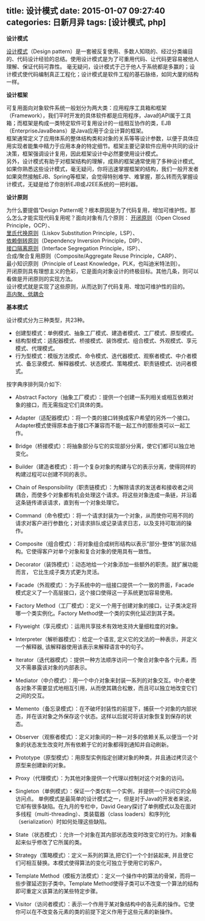 title: 设计模式
date: 2015-01-07 09:27:40
categories: 日新月异
tags: [设计模式, php]
---
__设计模式__

[设计模式](http://baike.baidu.com/view/66964.htm)（Design pattern）是一套被反复使用、多数人知晓的、经过分类编目的、代码设计经验的总结。使用设计模式是为了可重用代码、让代码更容易被他人理解、保证代码可靠性。 毫无疑问，设计模式于己于他人于系统都是多赢的；设计模式使代码编制真正工程化；设计模式是软件工程的基石脉络，如同大厦的结构一样。

__设计框架__

可复用面向对象软件系统一般划分为两大类：应用程序工具箱和框架（Framework），我们平时开发的具体软件都是应用程序，Java的API属于工具箱；而框架是构成一类特定软件可复用设计的一组相互协作的类，EJB（EnterpriseJavaBeans）是Java应用于企业计算的框架。  
框架通常定义了应用体系的整体结构类和对象的关系等等设计参数，以便于具体应用实现者能集中精力于应用本身的特定细节。框架主要记录软件应用中共同的设计决策，框架强调设计复用，因此框架设计中必然要使用设计模式。  
另外，设计模式有助于对框架结构的理解，成熟的框架通常使用了多种设计模式,如果你熟悉这些设计模式，毫无疑问，你将迅速掌握框架的结构，我们一般开发者如果突然接触EJB、Spring等框架，会觉得特别难学、难掌握，那么转而先掌握设计模式，无疑是给了你剖析EJB或J2EE系统的一把利器。  


__设计原则__

为什么要提倡“Design Pattern呢？根本原因是为了代码复用，增加可维护性。那么怎么才能实现代码复用呢？面向对象有几个原则：
[开闭原则](http://baike.baidu.com/view/866233.htm)（Open Closed Principle，OCP）、  
[里氏代换原则](http://baike.baidu.com/view/1638361.htm)（Liskov Substitution Principle，LSP）、  
[依赖倒转原则](http://baike.baidu.com/view/2503920.htm)（Dependency Inversion Principle，DIP）、  
[接口隔离原则](http://baike.baidu.com/view/1638378.htm)（Interface Segregation Principle，ISP）、  
合成/聚合复用原则（Composite/Aggregate Reuse Principle，CARP）、   
最小知识原则（Principle of Least Knowledge，PLK，也叫迪米特法则）。    
开闭原则具有理想主义的色彩，它是面向对象设计的终极目标。其他几条，则可以看做是开闭原则的实现方法。  
设计模式就是实现了这些原则，从而达到了代码复用、增加可维护性的目的。  
[高内聚、低耦合](http://baike.baidu.com/link?url=ZjnaTAyjSCCLQTdMyoqo43iLRTIfwqlbhwgKESkZsXNwsmEn0w54Xz-HZ1EoOX4CsUcSSNHUMCLkyq7uKeuBa_)

__基本模式__

设计模式分为三种类型，共23种。  

- 创建型模式：单例模式、抽象工厂模式、建造者模式、工厂模式、原型模式。
- 结构型模式：适配器模式、桥接模式、装饰模式、组合模式、外观模式、享元模式、代理模式。
- 行为型模式：模版方法模式、命令模式、迭代器模式、观察者模式、中介者模式、备忘录模式、解释器模式、状态模式、策略模式、职责链模式、访问者模式。


按字典序排列简介如下:

- Abstract Factory（抽象工厂模式）：提供一个创建一系列相关或相互依赖对象的接口，而无需指定它们具体的类。  

- Adapter（适配器模式）：将一个类的接口转换成客户希望的另外一个接口。Adapter模式使得原本由于接口不兼容而不能一起工作的那些类可以一起工作。  

- Bridge（桥接模式）：将抽象部分与它的实现部分分离，使它们都可以独立地变化。  

- Builder（建造者模式）：将一个复杂对象的构建与它的表示分离，使得同样的构建过程可以创建不同的表示。  

- Chain of Responsibility（职责链模式）：为解除请求的发送者和接收者之间耦合，而使多个对象都有机会处理这个请求。将这些对象连成一条链，并沿着这条链传递该请求，直到有一个对象处理它。  

- Command（命令模式）：将一个请求封装为一个对象，从而使你可用不同的请求对客户进行参数化；对请求排队或记录请求日志，以及支持可取消的操作。

- Composite（组合模式）：将对象组合成树形结构以表示“部分-整体”的层次结构。它使得客户对单个对象和复合对象的使用具有一致性。

- Decorator（装饰模式）：动态地给一个对象添加一些额外的职责。就扩展功能而言， 它比生成子类方式更为灵活。

- Facade（外观模式）：为子系统中的一组接口提供一个一致的界面，Facade模式定义了一个高层接口，这个接口使得这一子系统更加容易使用。

- Factory Method（工厂模式）：定义一个用于创建对象的接口，让子类决定将哪一个类实例化。Factory Method使一个类的实例化延迟到其子类。

- Flyweight（享元模式）：运用共享技术有效地支持大量细粒度的对象。

- Interpreter（解析器模式）：给定一个语言, 定义它的文法的一种表示，并定义一个解释器, 该解释器使用该表示来解释语言中的句子。

- Iterator（迭代器模式）：提供一种方法顺序访问一个聚合对象中各个元素，而又不需暴露该对象的内部表示。

- Mediator（中介模式）：用一个中介对象来封装一系列的对象交互。中介者使各对象不需要显式地相互引用，从而使其耦合松散，而且可以独立地改变它们之间的交互。

- Memento（备忘录模式）：在不破坏封装性的前提下，捕获一个对象的内部状态，并在该对象之外保存这个状态。这样以后就可将该对象恢复到保存的状态。

- Observer（观察者模式）：定义对象间的一种一对多的依赖关系,以便当一个对象的状态发生改变时,所有依赖于它的对象都得到通知并自动刷新。

- Prototype（原型模式）：用原型实例指定创建对象的种类，并且通过拷贝这个原型来创建新的对象。

- Proxy（代理模式）：为其他对象提供一个代理以控制对这个对象的访问。

- Singleton（单例模式）：保证一个类仅有一个实例，并提供一个访问它的全局访问点。 单例模式是最简单的设计模式之一，但是对于Java的开发者来说，它却有很多缺陷。在九月的专栏中，David Geary探讨了单例模式以及在面对多线程（multi-threading）、类装载器（class loaders）和序列化（serialization）时如何处理这些缺陷。

- State（状态模式）：允许一个对象在其内部状态改变时改变它的行为。对象看起来似乎修改了它所属的类。

- Strategy（策略模式）：定义一系列的算法,把它们一个个封装起来, 并且使它们可相互替换。本模式使得算法的变化可独立于使用它的客户。

- Template Method（模板方法模式）：定义一个操作中的算法的骨架，而将一些步骤延迟到子类中。Template Method使得子类可以不改变一个算法的结构即可重定义该算法的某些特定步骤。

- Visitor（访问者模式）：表示一个作用于某对象结构中的各元素的操作。它使你可以在不改变各元素的类的前提下定义作用于这些元素的新操作。